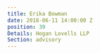 ```yaml
---
title: Erika Bowman
date: 2018-06-11 14:00:00 Z
position: 39
Details: Hogan Lovells LLP
Section: advisory
---
```


